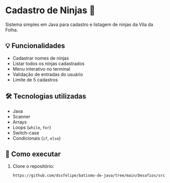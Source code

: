 # Cadastro de Ninjas 🥷

Sistema simples em Java para cadastro e listagem de ninjas da Vila da Folha.

## 💡 Funcionalidades

- Cadastrar nomes de ninjas
- Listar todos os ninjas cadastrados
- Menu interativo no terminal
- Validação de entradas do usuário
- Limite de 5 cadastros

## 🛠 Tecnologias utilizadas

- Java
- Scanner
- Arrays
- Loops (`while`, `for`)
- Switch-case
- Condicionais (`if`, `else`)

## 🚀 Como executar

1. Clone o repositório:
   ```bash
   https://github.com/dssfelipe/batismo-de-java/tree/main/Desafios/src/Desafio2
